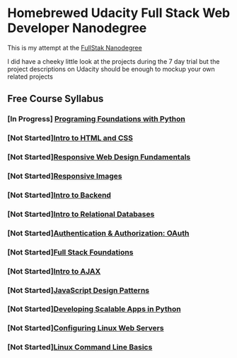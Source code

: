 # Homebrewed Udacity Full Stack Web Developer Nanodegree 

This is my attempt at the [FullStak Nanodegree](://www.udacity.com/course/full-stack-web-developer-nanodegree--nd004#)

I did have a cheeky little look at the projects during the 7 day trial but the project descriptions on Udacity should be enough to mockup your own related projects 

## Free Course Syllabus

### [In Progress] [Programing Foundations with Python](https://www.udacity.com/course/programming-foundations-with-python--ud036)

### [Not Started][Intro to HTML and CSS](https://www.udacity.com/course/intro-to-html-and-css--ud304)

### [Not Started][Responsive Web Design Fundamentals](https://www.udacity.com/course/responsive-web-design-fundamentals--ud893)

### [Not Started][Responsive Images](https://www.udacity.com/courses/responsive-images--ud882)

### [Not Started][Intro to Backend](https://www.udacity.com/course/intro-to-backend--ud171)

### [Not Started][Intro to Relational Databases](https://www.udacity.com/courses/intro-to-relational-databases--ud197)

### [Not Started][Authentication & Authorization: OAuth](https://www.udacity.com/courses/authentication-authorization-oauth--ud330)

### [Not Started][Full Stack Foundations](https://www.udacity.com/courses/full-stack-foundations--ud088)

### [Not Started][Intro to AJAX](https://www.udacity.com/course/intro-to-ajax--ud110)

### [Not Started][JavaScript Design Patterns](https://www.udacity.com/courses/javascript-design-patterns--ud989)

### [Not Started][Developing Scalable Apps in Python](https://www.udacity.com/courses/developing-scalable-apps-in-python--ud858)

### [Not Started][Configuring Linux Web Servers](https://www.udacity.com/courses/configuring-linux-web-servers--ud299)

### [Not Started][Linux Command Line Basics](https://www.udacity.com/courses/linux-command-line-basics--ud595)
